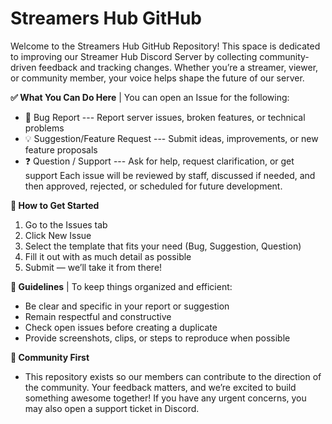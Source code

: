 # Streamers Hub GitHub
Welcome to the Streamers Hub GitHub Repository!
This space is dedicated to improving our Streamer Hub Discord Server by collecting community-driven feedback and tracking changes. Whether you’re a streamer, viewer, or community member, your voice helps shape the future of our server.

**✅ What You Can Do Here**  |  You can open an Issue for the following:
- 🐛 Bug Report --- Report server issues, broken features, or technical problems
- 💡 Suggestion/Feature Request --- Submit ideas, improvements, or new feature proposals
- ❓ Question / Support --- Ask for help, request clarification, or get support
Each issue will be reviewed by staff, discussed if needed, and then approved, rejected, or scheduled for future development.

**🧭 How to Get Started**
1) Go to the Issues tab
2) Click New Issue
3) Select the template that fits your need (Bug, Suggestion, Question)
4) Fill it out with as much detail as possible
5) Submit — we’ll take it from there!
   
**📌 Guidelines**  |  To keep things organized and efficient:
- Be clear and specific in your report or suggestion
- Remain respectful and constructive
- Check open issues before creating a duplicate
- Provide screenshots, clips, or steps to reproduce when possible

**🤝 Community First**
- This repository exists so our members can contribute to the direction of the community. Your feedback matters, and we’re excited to build something awesome together! If you have any urgent concerns, you may also open a support ticket in Discord.
